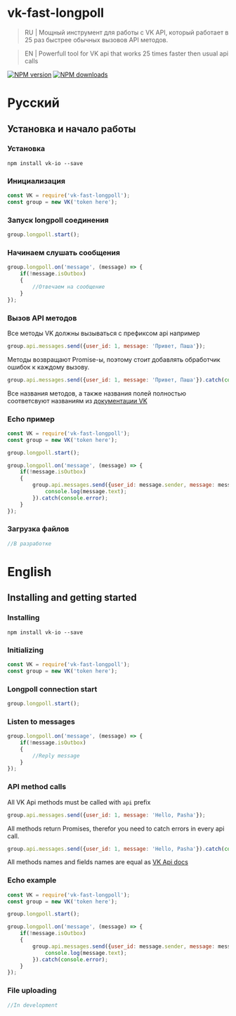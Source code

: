 # vk-fast-longpoll
> RU | Мощный инструмент для работы с VK API, который работает в 25 раз быстрее обычных вызовов API методов.

> EN | Powerfull tool for VK api that works 25 times faster then usual api calls

[![NPM version](https://img.shields.io/npm/v/vk-fast-longpoll.svg)](https://www.npmjs.com/package/vk-fast-longpoll)
[![NPM downloads](https://img.shields.io/npm/dt/vk-fast-longpoll.svg)](https://www.npmjs.com/package/vk-fast-longpoll)
# Русский
## Установка и начало работы
### Установка
```shell
npm install vk-io --save
```
### Инициализация
```javascript
const VK = require('vk-fast-longpoll');
const group = new VK('token here');
```
### Запуск longpoll соединения
```javascript
group.longpoll.start();
```
### Начинаем слушать сообщения
```javascript
group.longpoll.on('message', (message) => {
    if(!message.isOutbox)
    {
        //Отвечаем на сообщение
    }
});
```
### Вызов API методов
Все методы VK должны вызываться с префиксом api например
```javascript
group.api.messages.send({user_id: 1, message: 'Привет, Паша'});
```
Методы возвращают Promise-ы, поэтому стоит добавлять обработчик ошибок к каждому вызову.
```javascript
group.api.messages.send({user_id: 1, message: 'Привет, Паша'}).catch(console.error);
```
Все названия методов, а также названия полей полностью соответсвуют названиям из [документации VK](https://vk.com/dev/methods)

### Echo пример
```javascript
const VK = require('vk-fast-longpoll');
const group = new VK('token here');

group.longpoll.start();

group.longpoll.on('message', (message) => {
    if(!message.isOutbox)
    {
        group.api.messages.send({user_id: message.sender, message: message.text}).then(() => {
            console.log(message.text);
        }).catch(console.error);
    }
});
```

### Загрузка файлов
```javascript
//В разработке
```

# English
## Installing and getting started
### Installing
```shell
npm install vk-io --save
```
### Initializing
```javascript
const VK = require('vk-fast-longpoll');
const group = new VK('token here');
```
### Longpoll connection start
```javascript
group.longpoll.start();
```
### Listen to messages
```javascript
group.longpoll.on('message', (message) => {
    if(!message.isOutbox)
    {
        //Reply message
    }
});
```
### API method calls
All VK Api methods must be called with `api` prefix
```javascript
group.api.messages.send({user_id: 1, message: 'Hello, Pasha'});
```
All methods return Promises, therefor you need to catch errors in every api call.
```javascript
group.api.messages.send({user_id: 1, message: 'Hello, Pasha'}).catch(console.error);
```
All methods names and fields names are equal as [VK Api docs](https://vk.com/dev/methods)

### Echo example
```javascript
const VK = require('vk-fast-longpoll');
const group = new VK('token here');

group.longpoll.start();

group.longpoll.on('message', (message) => {
    if(!message.isOutbox)
    {
        group.api.messages.send({user_id: message.sender, message: message.text}).then(() => {
            console.log(message.text);
        }).catch(console.error);
    }
});
```

### File uploading
```javascript
//In development
```
